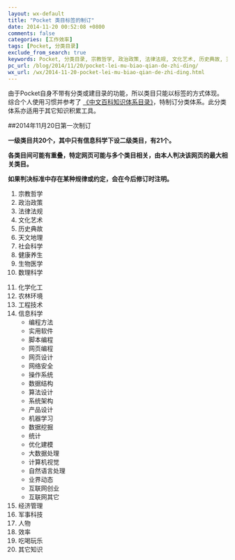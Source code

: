 ```yaml
---
layout: wx-default
title: "Pocket 类目标签的制订"
date: 2014-11-20 00:52:08 +0800
comments: false
categories: [工作效率]
tags: [Pocket, 分类目录]
exclude_from_search: true
keywords: Pocket, 分类目录, 宗教哲学, 政治政策, 法律法规, 文化艺术, 历史典故, 天文地理, 社会科学, 健康养生, 生物医学, 数理科学, 化学化工, 农林环境, 工程技术, 信息科学, 经济管理, 军事科技, 任务, 效率, 吃喝玩乐, 其他知识
pc_url: /blog/2014/11/20/pocket-lei-mu-biao-qian-de-zhi-ding/
wx_url: /wx/2014-11-20-pocket-lei-mu-biao-qian-de-zhi-ding.html
---
```


<!-- excerpt start -->

由于Pocket自身不带有分类或建目录的功能，所以类目只能以标签的方式体现。综合个人使用习惯并参考了 [《中文百科知识体系目录》](http://www.zwbk.org/MyLemmaShow.aspx?lid=116762#137)，特制订分类体系。此分类体系亦适用于其它知识积累工具。

##2014年11月20日第一次制订

**一级类目共20个，其中只有信息科学下设二级类目，有21个。**
 
**各类目间可能有重叠，特定网页可能与多个类目相关，由本人判决该网页的最大相关类目。**

**如果判决标准中存在某种规律或约定，会在今后修订时注明。**

1. 宗教哲学   
2. 政治政策
3. 法律法规  
4. 文化艺术     
5. 历史典故
6. 天文地理 
7. 社会科学
8. 健康养生
9. 生物医学
10. 数理科学
<!-- excerpt end -->
11. 化学化工
12. 农林环境
13. 工程技术
14. 信息科学
	- 编程方法
	- 实用软件
	- 脚本编程
	- 网页编程
	- 网页设计
	- 网络安全
	- 操作系统
	- 数据结构
	- 算法设计
	- 系统架构
	- 产品设计
	- 机器学习
	- 数据挖掘
	- 统计
	- 优化建模
	- 大数据处理
	- 计算机视觉
	- 自然语言处理
	- 业界动态
	- 互联网创业
	- 互联网其它
15. 经济管理
16. 军事科技  
17. 人物
18. 效率
19. 吃喝玩乐
20. 其它知识